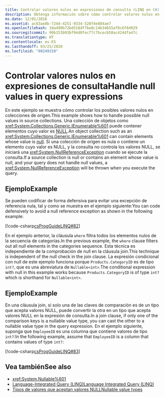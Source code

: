 ```yaml
---
title: Controlar valores nulos en expresiones de consulta (LINQ en C#)
description: Obtenga información sobre cómo controlar valores nulos en expresiones de consulta de LINQ en C#.
ms.date: 12/01/2016
ms.assetid: ac63ae8b-724d-4251-9334-528f4e884ae7
ms.openlocfilehash: 3da490b72bd518df7be8c14b34655af8c6f84929
ms.sourcegitcommit: 99b153b93bf94d0fecf7c7bcecb58ac424dfa47c
ms.translationtype: HT
ms.contentlocale: es-ES
ms.lasthandoff: 03/25/2020
ms.locfileid: "80249310"
---
```

# <a name="handle-null-values-in-query-expressions"></a><span data-ttu-id="c98b4-103">Controlar valores nulos en expresiones de consulta</span><span class="sxs-lookup"><span data-stu-id="c98b4-103">Handle null values in query expressions</span></span>

<span data-ttu-id="c98b4-104">En este ejemplo se muestra cómo controlar los posibles valores nulos en colecciones de origen.</span><span class="sxs-lookup"><span data-stu-id="c98b4-104">This example shows how to handle possible null values in source collections.</span></span> <span data-ttu-id="c98b4-105">Una colección de objetos como <xref:System.Collections.Generic.IEnumerable%601> puede contener elementos cuyo valor es [NULL](../language-reference/keywords/null.md).</span><span class="sxs-lookup"><span data-stu-id="c98b4-105">An object collection such as an <xref:System.Collections.Generic.IEnumerable%601> can contain elements whose value is [null](../language-reference/keywords/null.md).</span></span> <span data-ttu-id="c98b4-106">Si una colección de origen es nula o contiene un elemento cuyo valor es NULL, y la consulta no controla los valores NULL, se iniciará una <xref:System.NullReferenceException> cuando se ejecute la consulta.</span><span class="sxs-lookup"><span data-stu-id="c98b4-106">If a source collection is null or contains an element whose value is null, and your query does not handle null values, a <xref:System.NullReferenceException> will be thrown when you execute the query.</span></span>

## <a name="example"></a><span data-ttu-id="c98b4-107">Ejemplo</span><span class="sxs-lookup"><span data-stu-id="c98b4-107">Example</span></span>

<span data-ttu-id="c98b4-108">Se pueden codificar de forma defensiva para evitar una excepción de referencia nula, tal y como se muestra en el ejemplo siguiente:</span><span class="sxs-lookup"><span data-stu-id="c98b4-108">You can code defensively to avoid a null reference exception as shown in the following example:</span></span>

[!code-csharp[csProgGuideLINQ#82](~/samples/snippets/csharp/concepts/linq/how-to-handle-null-values-in-query-expressions_1.cs)]

<span data-ttu-id="c98b4-109">En el ejemplo anterior, la cláusula `where` filtra todos los elementos nulos de la secuencia de categorías.</span><span class="sxs-lookup"><span data-stu-id="c98b4-109">In the previous example, the `where` clause filters out all null elements in the categories sequence.</span></span> <span data-ttu-id="c98b4-110">Esta técnica es independiente de la comprobación de null en la cláusula join.</span><span class="sxs-lookup"><span data-stu-id="c98b4-110">This technique is independent of the null check in the join clause.</span></span> <span data-ttu-id="c98b4-111">La expresión condicional con null de este ejemplo funciona porque `Products.CategoryID` es de tipo `int?`, que es una abreviatura de `Nullable<int>`.</span><span class="sxs-lookup"><span data-stu-id="c98b4-111">The conditional expression with null in this example works because `Products.CategoryID` is of type `int?` which is shorthand for `Nullable<int>`.</span></span>

## <a name="example"></a><span data-ttu-id="c98b4-112">Ejemplo</span><span class="sxs-lookup"><span data-stu-id="c98b4-112">Example</span></span>

<span data-ttu-id="c98b4-113">En una cláusula join, si solo una de las claves de comparación es de un tipo que acepta valores NULL, puede convertir la otra en un tipo que acepta valores NULL en la expresión de consulta.</span><span class="sxs-lookup"><span data-stu-id="c98b4-113">In a join clause, if only one of the comparison keys is a nullable value type, you can cast the other to a nullable value type in the query expression.</span></span> <span data-ttu-id="c98b4-114">En el ejemplo siguiente, suponga que `EmployeeID` es una columna que contiene valores de tipo `int?`:</span><span class="sxs-lookup"><span data-stu-id="c98b4-114">In the following example, assume that `EmployeeID` is a column that contains values of type `int?`:</span></span>

[!code-csharp[csProgGuideLINQ#83](~/samples/snippets/csharp/concepts/linq/how-to-handle-null-values-in-query-expressions_2.cs)]

## <a name="see-also"></a><span data-ttu-id="c98b4-115">Vea también</span><span class="sxs-lookup"><span data-stu-id="c98b4-115">See also</span></span>

- <xref:System.Nullable%601>
- [<span data-ttu-id="c98b4-116">Language-Integrated Query (LINQ)</span><span class="sxs-lookup"><span data-stu-id="c98b4-116">Language Integrated Query (LINQ)</span></span>](index.md)
- [<span data-ttu-id="c98b4-117">Tipos de valores que aceptan valores NULL</span><span class="sxs-lookup"><span data-stu-id="c98b4-117">Nullable value types</span></span>](../language-reference/builtin-types/nullable-value-types.md)
